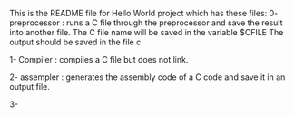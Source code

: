 This is the README file for Hello World project which has these files:
0- preprocessor : runs a C file through the preprocessor and save the result into another file.
    The C file name will be saved in the variable $CFILE
    The output should be saved in the file c

1- Compiler : compiles a C file but does not link.

2- assempler : generates the assembly code of a C code and save it in an output file.

3-  
